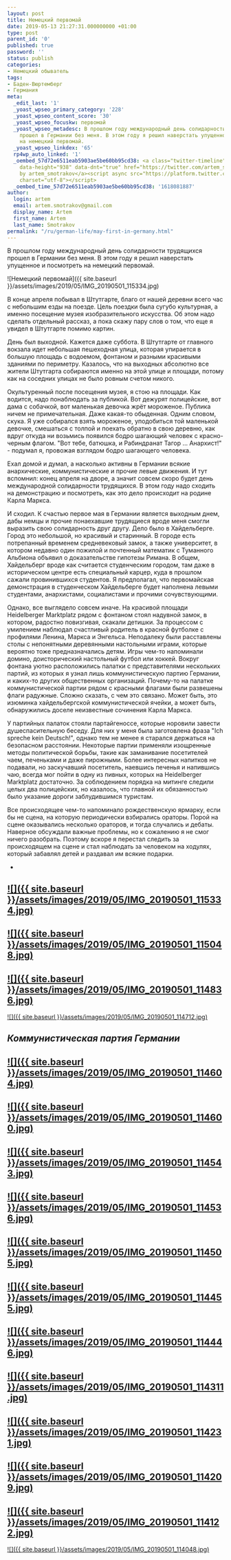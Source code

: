 ```yaml
---
layout: post
title: Немецкий первомай
date: 2019-05-13 21:27:31.000000000 +01:00
type: post
parent_id: '0'
published: true
password: ''
status: publish
categories:
- Немецкий обыватель
tags:
- Баден-Вюртемберг
- Германия
meta:
  _edit_last: '1'
  _yoast_wpseo_primary_category: '228'
  _yoast_wpseo_content_score: '30'
  _yoast_wpseo_focuskw: первомай
  _yoast_wpseo_metadesc: В прошлом году международный день солидарности трудящихся
    прошел в Германии без меня. В этом году я решил наверстать упущенное и посмотреть
    на немецкий первомай.
  _yoast_wpseo_linkdex: '65'
  rp4wp_auto_linked: '1'
  _oembed_57d72e6511eab5903ae5be60bb95cd38: <a class="twitter-timeline" data-width="625"
    data-height="938" data-dnt="true" href="https://twitter.com/artem_smotrakov?ref_src=twsrc%5Etfw">Tweets
    by artem_smotrakov</a><script async src="https://platform.twitter.com/widgets.js"
    charset="utf-8"></script>
  _oembed_time_57d72e6511eab5903ae5be60bb95cd38: '1618081887'
author:
  login: artem
  email: artem.smotrakov@gmail.com
  display_name: Artem
  first_name: Artem
  last_name: Smotrakov
permalink: "/ru/german-life/may-first-in-germany.html"
---
```

<!-- wp:paragraph -->

В прошлом году международный день солидарности трудящихся прошел в Германии без меня. В этом году я решил наверстать упущенное и посмотреть на немецкий первомай.

<!-- /wp:paragraph -->

<!-- wp:image {"sizeSlug":"large"} -->

![Немецкий первомай]({{ site.baseurl }}/assets/images/2019/05/IMG_20190501_115334.jpg)

<!-- /wp:image -->

<!-- wp:more -->  
<!--more-->  
<!-- /wp:more -->

<!-- wp:paragraph -->

В конце апреля побывал в Штутгарте, благо от нашей деревни всего час с небольшим езды на поезде. Цель поездки была сугубо культурная, а именно посещение музея изобразительного искусства. Об этом надо сделать отдельный рассказ, а пока скажу пару слов о том, что еще я увидел в Штутгарте помимо картин.

<!-- /wp:paragraph -->

<!-- wp:paragraph -->

День был выходной. Кажется даже суббота. В Штутгарте от главного вокзала идет небольшая пешеходная улица, которая упирается в большую площадь с водоемом, фонтаном и разными красивыми зданиями по периметру. Казалось, что на выходных абсолютно все жители Штутгарта собираются именно на этой улице и площади, потому как на соседних улицах не было ровным счетом никого.

<!-- /wp:paragraph -->

<!-- wp:paragraph -->

Окультуренный после посещения музея, я стою на площади. Как водится, надо понаблюдать за публикой. Вот дежурят полицейские, вот дама с собачкой, вот маленькая девочка жрёт мороженое. Публика ничем не примечательная. Даже какая-то обыденная. Одним словом, скука. Я уже собирался взять мороженое, уподобиться той маленькой девочке, смешаться с толпой и поехать обратно в свою деревню, как вдруг откуда ни возьмись появился бодро шагающий человек с красно-черным флагом. "Вот тебе, батюшка, и Рабиндранат Тагор ... Анархист!" - подумал я, провожая взглядом бодро шагающего человека.

<!-- /wp:paragraph -->

<!-- wp:paragraph -->

Ехал домой и думал, а насколько активны в Германии всякие анархические, коммунистические и прочие левые движения. И тут вспомнил: конец апреля на дворе, а значит совсем скоро будет день международной солидарности трудящихся. В этом году надо сходить на демонстрацию и посмотреть, как это дело происходит на родине Карла Маркса.

<!-- /wp:paragraph -->

<!-- wp:paragraph -->

И сходил. К счастью первое мая в Германии является выходным днем, дабы немцы и прочие понаехавшие трудящиеся вроде меня смогли выразить свою солидарность друг другу. Дело было в Хайдельберге. Город это небольшой, но красивый и старинный. В городе есть потрепанный временем средневековый замок, а также университет, в котором недавно один пожилой и почтенный математик с Туманного Альбиона объявил о доказательстве гипотезы Римана. В общем, Хайдельберг вроде как считается студенческим городом, там даже в историческом центре есть специальный карцер, куда в прошлом сажали провинившихся студентов. Я предполагал, что первомайская демонстрация в студенческом Хайдельберге будет наполнена левыми студентами, анархистами, социалистами и прочими сочувствующими.

<!-- /wp:paragraph -->

<!-- wp:paragraph -->

Однако, все выглядело совсем иначе. На красивой площади Heidelberger Marktplatz рядом с фонтаном стоял надувной замок, в котором, радостно повизгивая, скакали детишки. За процессом с умилением наблюдал счастливый родитель в красной футболке с профилями Ленина, Маркса и Энгельса. Неподалеку были расставлены столы с непонятными деревянными настольными играми, которые вероятно тоже предназначались детям. Игры чем-то напоминали домино, доисторический настольный футбол или хоккей. Вокруг фонтана уютно расположились палатки с представителями нескольких партий, из которых я узнал лишь коммунистическую партию Германии, и каких-то других общественных организаций. Почему-то на палатке коммунистической партии рядом с красными флагами были развешены флаги радужные. Сложно сказать, с чем это связано. Может быть, это изюминка хайдельбергской коммунистической ячейки, а может быть, обнаружились доселе неизвестные сочинения Карла Маркса.

<!-- /wp:paragraph -->

<!-- wp:paragraph -->

У партийных палаток стояли партайгеноссе, которые норовили завести душеспасительную беседу. Для них у меня была заготовлена фраза "Ich spreche kein Deutsch!", однако тем не менее я старался держаться на безопасном расстоянии. Некоторые партии применяли изощренные методы политической борьбы, такие как заманивание посетителей чаем, печеньками и даже пирожными. Более интересных напитков не подавали, но заскучавший посетитель, наевшись печенья и напившись чаю, всегда мог пойти в одну из пивных, которых на Heidelberger Marktplatz достаточно. За соблюдением порядка на митинге следили целых два полицейских, но казалось, что главной их обязанностью было указание дороги заблудившимся туристам.

<!-- /wp:paragraph -->

<!-- wp:paragraph -->

Все происходящее чем-то напоминало рождественскую ярмарку, если бы не сцена, на которую периодически взбирались ораторы. Порой на сцене оказывались несколько ораторов, и тогда случались и дебаты. Наверное обсуждали важные проблемы, но к сожалению я не смог ничего разобрать. Поэтому вскоре я перестал следить за происходящем на сцене и стал наблюдать за человеком на ходулях, который забавлял детей и раздавал им всякие подарки.

<!-- /wp:paragraph -->

<!-- wp:gallery {"ids":[3050,3051,3052,3053,3054,3055,3056,3057,3058,3059,3060,3061,3062,3063,3064,3065],"columns":2,"linkTo":"media"} -->

- 
[![]({{ site.baseurl }}/assets/images/2019/05/IMG_20190501_115334.jpg)](https://blog.gypsyengineer.com/wp-content/uploads/2019/05/IMG_20190501_115334.jpg)
- 
[![]({{ site.baseurl }}/assets/images/2019/05/IMG_20190501_115048.jpg)](https://blog.gypsyengineer.com/wp-content/uploads/2019/05/IMG_20190501_115048.jpg)
- 
[![]({{ site.baseurl }}/assets/images/2019/05/IMG_20190501_114836.jpg)](https://blog.gypsyengineer.com/wp-content/uploads/2019/05/IMG_20190501_114836.jpg)
- 
[![]({{ site.baseurl }}/assets/images/2019/05/IMG_20190501_114712.jpg)](https://blog.gypsyengineer.com/wp-content/uploads/2019/05/IMG_20190501_114712.jpg)  

_Коммунистическая партия Германии_
- 
[![]({{ site.baseurl }}/assets/images/2019/05/IMG_20190501_114604.jpg)](https://blog.gypsyengineer.com/wp-content/uploads/2019/05/IMG_20190501_114604.jpg)
- 
[![]({{ site.baseurl }}/assets/images/2019/05/IMG_20190501_114600.jpg)](https://blog.gypsyengineer.com/wp-content/uploads/2019/05/IMG_20190501_114600.jpg)
- 
[![]({{ site.baseurl }}/assets/images/2019/05/IMG_20190501_114543.jpg)](https://blog.gypsyengineer.com/wp-content/uploads/2019/05/IMG_20190501_114543.jpg)
- 
[![]({{ site.baseurl }}/assets/images/2019/05/IMG_20190501_114536.jpg)](https://blog.gypsyengineer.com/wp-content/uploads/2019/05/IMG_20190501_114536.jpg)
- 
[![]({{ site.baseurl }}/assets/images/2019/05/IMG_20190501_114505.jpg)](https://blog.gypsyengineer.com/wp-content/uploads/2019/05/IMG_20190501_114505.jpg)
- 
[![]({{ site.baseurl }}/assets/images/2019/05/IMG_20190501_114455.jpg)](https://blog.gypsyengineer.com/wp-content/uploads/2019/05/IMG_20190501_114455.jpg)
- 
[![]({{ site.baseurl }}/assets/images/2019/05/IMG_20190501_114446.jpg)](https://blog.gypsyengineer.com/wp-content/uploads/2019/05/IMG_20190501_114446.jpg)
- 
[![]({{ site.baseurl }}/assets/images/2019/05/IMG_20190501_114311.jpg)](https://blog.gypsyengineer.com/wp-content/uploads/2019/05/IMG_20190501_114311.jpg)
- 
[![]({{ site.baseurl }}/assets/images/2019/05/IMG_20190501_114231.jpg)](https://blog.gypsyengineer.com/wp-content/uploads/2019/05/IMG_20190501_114231.jpg)
- 
[![]({{ site.baseurl }}/assets/images/2019/05/IMG_20190501_114209.jpg)](https://blog.gypsyengineer.com/wp-content/uploads/2019/05/IMG_20190501_114209.jpg)
- 
[![]({{ site.baseurl }}/assets/images/2019/05/IMG_20190501_114122.jpg)](https://blog.gypsyengineer.com/wp-content/uploads/2019/05/IMG_20190501_114122.jpg)
- 
[![]({{ site.baseurl }}/assets/images/2019/05/IMG_20190501_114048.jpg)](https://blog.gypsyengineer.com/wp-content/uploads/2019/05/IMG_20190501_114048.jpg)

<!-- /wp:gallery -->

